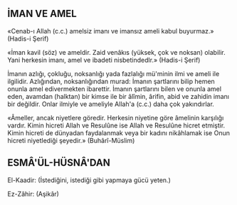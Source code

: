 ## İMAN VE AMEL

«Cenab-ı Allah (c.c.) amelsiz imanı ve imansız ameli kabul buyurmaz.» (Hadis-i Şerif)

«İman kavil (söz) ve ameldir. Zaid venâkıs (yüksek, çok ve noksan) olabilir. Yani her­kesin imanı, amel ve ibadeti nisbetindedlr.» (Hadis-i Şerif)

İmanın azlığı, çokluğu, noksanlığı yada fazlalığı mü'minin ilmi ve ameli ile ilgilidir. Azlığından, noksanlığından murad: İmanın şartlarını bilip hemen onunla amel edivermekten ibarettir. İmanın şartlarını bilen ve onun­la amel eden, avamdan (halktan) bir kimse ile bir âlîmin, ârifin, abid ve zahidin imanı bir değildir. Onlar ilmiyle ve ameliyle Allah'a (c.c.) daha çok yakındırlar.

«Âmeller, ancak niyetlere göredir. Herke­sin niyetine göre âmelinin karşılığı vardır. Ki­min hicreti Allah ve Resulûne ise Allah ve Re­sulûne hicret etmiştir. Kimin hicreti de dün­yadan faydalanmak veya bir kadını nikâhlamak ise Onun hicreti niyetlediği şeyedir.» (Buhârî-Müslim)

## ESMÂ'ÜL-HÜSNÂ'DAN

El-Kaadir: (İstediğini, istediği gibi yap­maya gücü yeten.)

Ez-Zâhir: (Aşikâr)
